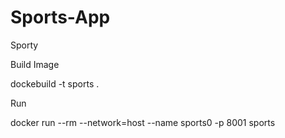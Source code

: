# Sports-App
Sporty

Build Image

dockebuild -t sports .

Run

docker run --rm --network=host --name sports0 -p 8001 sports


